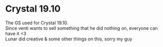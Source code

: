 # Crystal 19.10

The GS used for Crystal 19.10.<br>
Since venti wants to sell something that he did nothing on, everyone can have it <3<br>
Lunar did creative & some other things on this, sorry my guy
